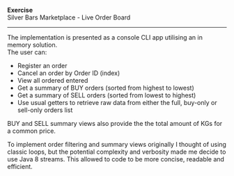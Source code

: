 **Exercise**<br>
Silver Bars Marketplace - Live Order Board
- - -

The implementation is presented as a console CLI app utilising an in memory solution.<br>
The user can:

- Register an order
- Cancel an order by Order ID (index)
- View all ordered entered
- Get a summary of BUY orders (sorted from highest to lowest)
- Get a summary of SELL orders (sorted from lowest to highest)
- Use usual getters to retrieve raw data from either the full, buy-only or sell-only orders list

BUY and SELL summary views also provide the the total amount of KGs for a common price.

To implement order filtering and summary views originally I thought of using classic loops, but the potential complexity and verbosity made me decide to use Java 8 streams.
This allowed to code to be more concise, readable and efficient.

